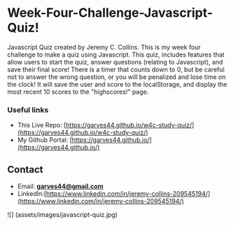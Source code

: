# Week-Four-Challenge-Javascript-Quiz!

Javascript Quiz created by Jeremy C. Collins. This is my week four challenge to make a quiz using Javascript. This quiz, includes features that allow users to start the quiz, answer questions (relating to Javascript), and save their final score! There is a timer that counts down to 0, but be careful not to answer the wrong question, or you  will be penalized and lose time on the clock! It will save the user and score to the localStorage, and display the most recent 10 scores to the "highscores!" page.

### Useful links
* This Live Repo: [https://garves44.github.io/w4c-study-quiz/](https://garves44.github.io/w4c-study-quiz/)
* My Github Portal: [https://garves44.github.io/](https://garves44.github.io/)

## Contact
* Email: **garves44@gmail.com**
* LinkedIn:[https://www.linkedin.com/in/jeremy-collins-209545194/](https://www.linkedin.com/in/jeremy-collins-209545194/) 

![] (assets/images/javascript-quiz.jpg)